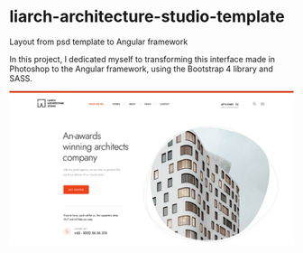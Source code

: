 # liarch-architecture-studio-template
Layout from psd template to Angular framework

In this project, I dedicated myself to transforming this interface made in Photoshop to the Angular framework, using the Bootstrap 4 library and SASS.

<img src="https://github.com/orlandogvargas/liarch-architecture-studio-template/blob/main/liarch-template.png?raw=true">
